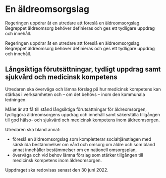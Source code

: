 # En äldreomsorgslag

Regeringen uppdrar åt en utredare att föreslå en äldreomsorgslag. Begreppet äldreomsorg behöver definieras och ges ett tydligare uppdrag och innehåll.

Regeringen uppdrar åt en utredare att föreslå en äldreomsorgslag. Begreppet äldreomsorg behöver definieras och ges ett tydligare uppdrag och innehåll.

## Långsiktiga förutsättningar, tydligt uppdrag samt sjukvård och medicinsk kompetens

Utredaren ska överväga och lämna förslag på hur medicinsk kompetens kan stärkas i verksamheten och – om det behövs – inom den kommunala ledningen.

Målet är att få till stånd långsiktiga förutsättningar för äldreomsorgen, tydliggöra äldreomsorgens uppdrag och innehåll samt säkerställa tillgången till god hälso- och sjukvård och medicinsk kompetens inom äldreomsorgen.

Utredaren ska bland annat:

* föreslå en äldreomsorgslag som kompletterar socialtjänstlagen med särskilda bestämmelser om vård och omsorg om äldre och som bland annat innehåller bestämmelser om en nationell omsorgsplan,
* överväga och vid behov lämna förslag som stärker tillgången till medicinsk kompetens inom äldreomsorgen.

Uppdraget ska redovisas senast den 30 juni 2022.

